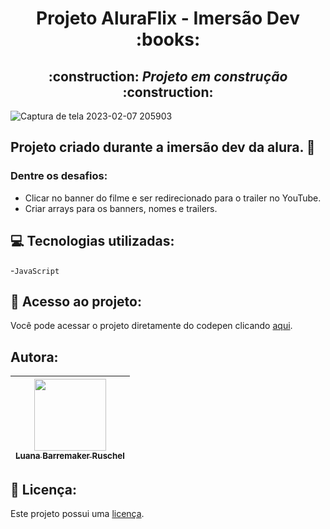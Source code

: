<h1 align="center">Projeto AluraFlix - Imersão Dev :books: </h1>
<h2 align="center"> 
    :construction: <i> Projeto em construção </i> :construction:
</h2>

![Captura de tela 2023-02-07 205903](https://user-images.githubusercontent.com/123482142/217394437-27dcfa33-6602-439c-9b1c-0d4f8bd5a83d.png)

## Projeto criado durante a imersão dev da alura. :pushpin:  
<p> <h3>Dentre os desafios:</h3></p>
<ul>
<li>Clicar no banner do filme e ser redirecionado para o trailer no YouTube.</li>
<li> Criar arrays para os banners, nomes e trailers.</li>
</ul>

## :computer: Tecnologias utilizadas:
-``JavaScript``

## :open_file_folder: Acesso ao projeto:
Você pode acessar o projeto diretamente do codepen clicando [aqui](https://codepen.io/lurschz/full/oNMJopB).

## Autora:

| [<img src="https://avatars.githubusercontent.com/u/123482142?v=4" width=115><br><sub>Luana Barremaker Ruschel</sub>](https://github.com/lurschz)|
| :---: |

## :bookmark_tabs: Licença: 

Este projeto possui uma [licença](https://codepen.io/license/pen/oNMJopB).
